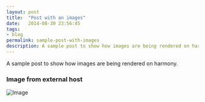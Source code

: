 ```yaml
---
layout: post
title:  "Post with an images"
date:   2014-08-30 23:56:45
tags:
- blog
permalink: sample-post-with-images
description: A sample post to show how images are being rendered on harmony.
---
```


A sample post to show how images are being rendered on harmony.

### Image from external host

![Image](http://placekitten.com/g/900/300)
